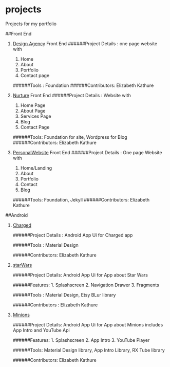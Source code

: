 # projects
Projects for my portfolio

##Front End 
1. [Design Agency](https://github.com/Kathure/foundation) Front End
    ######Project Details : one page website with 
      1. Home
      2. About
      3. Portfolio
      4. Contact page
    
    ######Tools : Foundation
    ######Contributors: Elizabeth Kathure

2. [Nurture](https://github.com/Kathure/nurture/) Front End
    ######Project Details : Website with 
      1. Home Page
      2. About Page
      3. Services Page
      4. Blog
      5. Contact Page
    
    ######Tools: Foundation for site, Wordpress for Blog
    ######Contributors: Elizabeth Kathure

3. [PersonalWebsite](https://github.com/Kathure/kathure.github.io) Front End
    ######Project Details : One page Website with
      1. Home/Landing
      2. About 
      3. Portfolio
      4. Contact
      5. Blog
    
    ######Tools: Foundation, Jekyll
    ######Contributors: Elizabeth Kathure

##Android 

1. [Charged](https://github.com/Kathure/Charged/) 
    
    ######Project Details : Android App Ui for Charged app
    
    ######Tools : Material Design
    
    ######Contributors: Elizabeth Kathure

2. [starWars](https://github.com/Kathure/StarWars/) 
    
    ######Project Details: Android App Ui for App about Star Wars
    
    ######Features:
        1. Splashscreen
        2. Navigation Drawer
        3. Fragments
    
    ######Tools : Material Design, Etsy BLur library
    
    ######Contributors : Elizabeth Kathure

3. [Minions](https://github.com/kathure/Minions/) 
    
    ######Project Details: Android App Ui for App about Minions includes App Intro and YouTube Api
    
    ######Features: 
        1. Splashscreen
        2. App Intro
        3. YouTube Player
    
    ######Tools: Material Design library, App Intro Library, RX Tube library
    
    ######Contributors: Elizabeth Kathure




